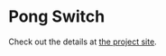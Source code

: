 # Pong Switch

Check out the details at [the project site](https://mike-rogers.github.io/pong-switch/).

